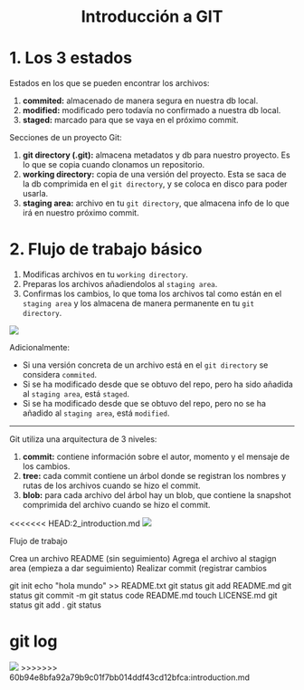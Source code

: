 <h1 align="center">Introducción a GIT</h1>

# 1. Los 3 estados

Estados en los que se pueden encontrar los archivos:
1. **commited:** almacenado de manera segura en nuestra db local.
2. **modified:** modificado pero todavía no confirmado a nuestra db local.
3. **staged:** marcado para que se vaya en el próximo commit.

Secciones de un proyecto Git:
1. **git directory (.git):** almacena metadatos y db para nuestro proyecto. Es lo que se copia cuando clonamos un repositorio.
2. **working directory:** copia de una versión del proyecto. Esta se saca de la db comprimida en el `git directory`, y se coloca en disco para poder usarla.
3. **staging area:** archivo en tu `git directory`, que almacena info de lo que irá en nuestro próximo commit.

# 2. Flujo de trabajo básico

1. Modificas archivos en tu `working directory`.
2. Preparas los archivos añadiendolos al `staging area`.
3. Confirmas los cambios, lo que toma los archivos tal como están en el `staging area` y los almacena de manera permanente en tu `git directory`.

<img src="https://i.imgur.com/7i9c2UK.png">

Adicionalmente:
+ Si una versión concreta de un archivo está en el `git directory` se considera `commited`.
+ Si se ha modificado desde que se obtuvo del repo, pero ha sido añadida al `staging area`, está `staged`.
+ Si se ha modificado desde que se obtuvo del repo, pero no se ha añadido al `staging area`, está  `modified`.

---

Git utiliza una arquitectura de 3 niveles:
1. **commit:** contiene información sobre el autor, momento y el mensaje de los cambios.
2. **tree:** cada commit contiene un árbol donde se registran los nombres y rutas de los archivos cuando se hizo el commit.
3. **blob:** para cada archivo del árbol hay un blob, que contiene la snapshot comprimida del archivo cuando se hizo el commit.

<<<<<<< HEAD:2_introduction.md
<img src="https://i.imgur.com/KosGd4Q.png">

Flujo de trabajo

Crea un archivo README (sin seguimiento)
Agrega el archivo al stagign area (empieza a dar seguimiento)
Realizar commit (registrar cambios

git init
echo "hola mundo" >> README.txt
git status
git add README.md
git status
git commit -m
git status
code README.md
touch LICENSE.md
git status
git add .
git status

git log
=======
<img src="https://i.imgur.com/KosGd4Q.png">
>>>>>>> 60b94e8bfa92a79b9c01f7bb014ddf43cd12bfca:introduction.md
